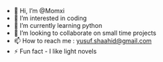 - 👋 Hi, I’m @Momxi
- 👀 I’m interested in coding
- 🌱 I’m currently learning python
- 💞️ I’m looking to collaborate on small time projects
- 📫 How to reach me : yusuf.shaahid@gmail.com
- ⚡ Fun fact - I like light novels

<!---
Momxi/Momxi is a ✨ special ✨ repository because its `README.md` (this file) appears on your GitHub profile.
You can click the Preview link to take a look at your changes.
--->
